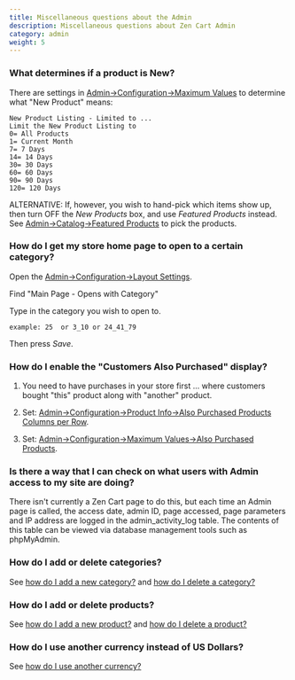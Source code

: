 ```yaml
---
title: Miscellaneous questions about the Admin
description: Miscellaneous questions about Zen Cart Admin
category: admin
weight: 5
---
```


### What determines if a product is New?

There are settings in [Admin->Configuration->Maximum Values](/user/admin_pages/configuration/configuration_maximumvalues/) to determine what "New Product" means: 

```
New Product Listing - Limited to ...
Limit the New Product Listing to
0= All Products
1= Current Month
7= 7 Days
14= 14 Days
30= 30 Days
60= 60 Days
90= 90 Days
120= 120 Days
```


ALTERNATIVE:
If, however, you wish to hand-pick which items show up, then turn OFF the *New Products* box, and use *Featured Products* instead.  See [Admin->Catalog->Featured Products](/user/admin_pages/catalog/featured/) to pick the products. 


### How do I get my store home page to open to a certain category?

Open the [Admin->Configuration->Layout Settings](/user/admin_pages/configuration/configuration_layoutsettings/). 

Find "Main Page - Opens with Category"

Type in the category you wish to open to.

```
example: 25  or 3_10 or 24_41_79
```

Then press *Save*. 

### How do I enable the "Customers Also Purchased" display?

1. You need to have purchases in your store first ... where customers bought "this" product along with "another" product.

2. Set: [Admin->Configuration->Product Info->Also Purchased Products Columns per Row](/user/admin_pages/configuration/configuration_productinfo/#also_purchased_products_columns_per_row). 

3. Set: [Admin->Configuration->Maximum Values->Also Purchased Products](/user/admin_pages/configuration/configuration_maximumvalues/#also_purchased_products).

### Is there a way that I can check on what users with Admin access to my site are doing?

There isn't currently a Zen Cart page to do this, but each time an Admin page is called, the access date, admin ID, page accessed, page parameters and IP address are logged in the admin_activity_log table. The contents of this table can be viewed via database management tools such as phpMyAdmin.

### How do I add or delete categories? 
See [how do I add a new category?](/user/categories/add_delete/#how-do-i-add-a-new-category) and 
[how do I delete a category?](/user/categories/add_delete/#how-do-i-delete-a-category)

### How do I add or delete products? 
See [how do I add a new product?](/user/products/add_delete/#how-do-i-add-a-new-category) and 
[how do I delete a product?](/user/products/add_delete/#how-do-i-delete-a-category)

### How do I use another currency instead of US Dollars?
See [how do I use another currency?](/user/localization/my_currency) 
